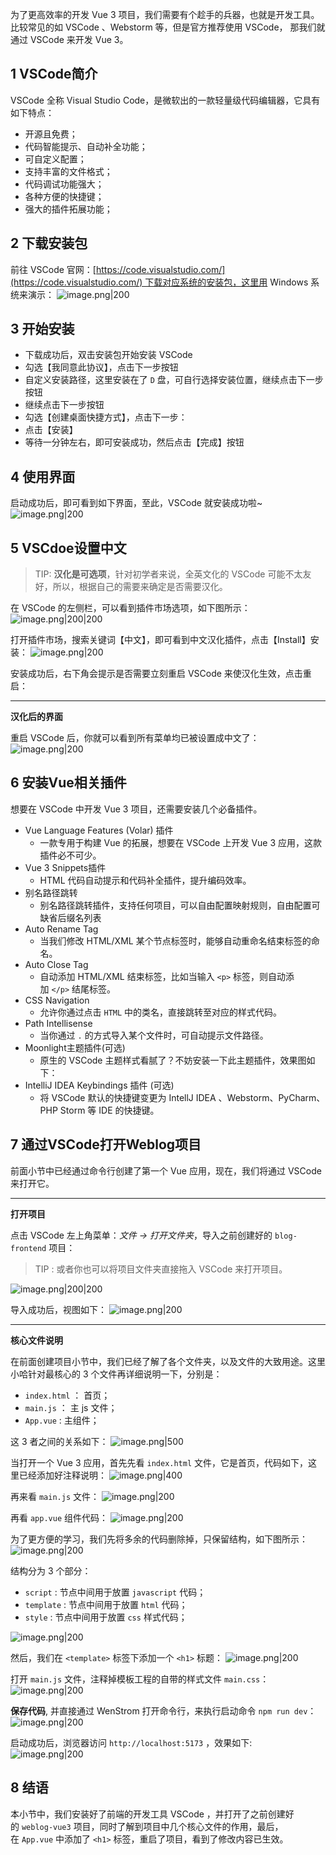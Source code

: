 
为了更高效率的开发 Vue 3 项目，我们需要有个趁手的兵器，也就是开发工具。比较常见的如 VSCode 、Webstorm 等，但是官方推荐使用 VSCode， 那我们就通过 VSCode 来开发 Vue 3。
## 1 VSCode简介

VSCode 全称 Visual Studio Code，是微软出的一款轻量级代码编辑器，它具有如下特点：
- 开源且免费；
- 代码智能提示、自动补全功能；
- 可自定义配置；
- 支持丰富的文件格式；
- 代码调试功能强大；
- 各种方便的快捷键；
- 强大的插件拓展功能；
## 2 下载安装包

前往 VSCode 官网：[https://code.visualstudio.com/](https://code.visualstudio.com/) 下载对应系统的安装包，这里用 Windows 系统来演示：
![image.png|200](https://my-obsidian-image.oss-cn-guangzhou.aliyuncs.com/2024/04/3641e85480e2a29cc4e5b2c0da3d47df.png)

## 3 开始安装

- 下载成功后，双击安装包开始安装 VSCode
- 勾选【我同意此协议】，点击下一步按钮
- 自定义安装路径，这里安装在了 `D` 盘，可自行选择安装位置，继续点击下一步按钮
- 继续点击下一步按钮
- 勾选【创建桌面快捷方式】，点击下一步：
- 点击【安装】
- 等待一分钟左右，即可安装成功，然后点击【完成】按钮
## 4 使用界面

启动成功后，即可看到如下界面，至此，VSCode 就安装成功啦~
![image.png|200](https://my-obsidian-image.oss-cn-guangzhou.aliyuncs.com/2024/04/ce775a086f2e01139e2cf3af04b952da.png)

## 5 VSCdoe设置中文

> TIP: **汉化是可选项**，针对初学者来说，全英文化的 VSCode 可能不太友好，所以，根据自己的需要来确定是否需要汉化。

在 VSCode 的左侧栏，可以看到插件市场选项，如下图所示：
![image.png|200|200](https://my-obsidian-image.oss-cn-guangzhou.aliyuncs.com/2024/04/86f0dbc03808156e42fafa90da9f81da.png)

打开插件市场，搜索关键词【中文】，即可看到中文汉化插件，点击【Install】安装：
![image.png|200](https://my-obsidian-image.oss-cn-guangzhou.aliyuncs.com/2024/04/20d1581ef07ea0e62ff52c50ec20c16c.png)

安装成功后，右下角会提示是否需要立刻重启 VSCode 来使汉化生效，点击重启：

---

**汉化后的界面**

重启 VSCode 后，你就可以看到所有菜单均已被设置成中文了：
![image.png|200](https://my-obsidian-image.oss-cn-guangzhou.aliyuncs.com/2024/04/9fd2895af0eca74737d6e6d9d54733f2.png)
## 6 安装Vue相关插件

想要在 VSCode 中开发 Vue 3 项目，还需要安装几个必备插件。

- Vue Language Features (Volar) 插件
	- 一款专用于构建 Vue 的拓展，想要在 VSCode 上开发 Vue 3 应用，这款插件必不可少。
- Vue 3 Snippets插件
	- HTML 代码自动提示和代码补全插件，提升编码效率。
- 别名路径跳转
	- 别名路径跳转插件，支持任何项目，可以自由配置映射规则，自由配置可缺省后缀名列表
- Auto Rename Tag
	- 当我们修改 HTML/XML 某个节点标签时，能够自动重命名结束标签的命名。
- Auto Close Tag
	- 自动添加 HTML/XML 结束标签，比如当输入 `<p>` 标签，则自动添加 `</p>` 结尾标签。
- CSS Navigation
	- 允许你通过点击 `HTML` 中的类名，直接跳转至对应的样式代码。
- Path Intellisense
	- 当你通过 `.` 的方式导入某个文件时，可自动提示文件路径。
- Moonlight主题插件(可选)
	- 原生的 VSCode 主题样式看腻了？不妨安装一下此主题插件，效果图如下：
- IntelliJ IDEA Keybindings 插件 (可选)
	- 将 VSCode 默认的快捷键变更为 IntellJ IDEA 、Webstorm、PyCharm、PHP Storm 等 IDE 的快捷键。


## 7 通过VSCode打开Weblog项目

前面小节中已经通过命令行创建了第一个 Vue 应用，现在，我们将通过 VSCode 来打开它。

---

**打开项目**

点击 VSCode 左上角菜单：_文件 -> 打开文件夹_，导入之前创建好的 `blog-frontend` 项目：

> TIP : 或者你也可以将项目文件夹直接拖入 VSCode 来打开项目。

![image.png|200|200](https://my-obsidian-image.oss-cn-guangzhou.aliyuncs.com/2024/04/11aaca9f8abb02bb42d70d0c9316ba57.png)

导入成功后，视图如下：
![image.png|200](https://my-obsidian-image.oss-cn-guangzhou.aliyuncs.com/2024/04/2957ab43ee42f3f03937fd8709a6643f.png)

---

**核心文件说明**

在前面创建项目小节中，我们已经了解了各个文件夹，以及文件的大致用途。这里小哈针对最核心的 3 个文件再详细说明一下，分别是：

- `index.html` ： 首页；
- `main.js` ： 主 js 文件；
- `App.vue` : 主组件；

这 3 者之间的关系如下：
![image.png|500](https://my-obsidian-image.oss-cn-guangzhou.aliyuncs.com/2024/04/cea3491c5012e4c5569f0087e5a53652.png)

当打开一个 Vue 3 应用，首先先看 `index.html` 文件，它是首页，代码如下，这里已经添加好注释说明：
![image.png|400](https://my-obsidian-image.oss-cn-guangzhou.aliyuncs.com/2024/04/cea6039563abecffa95fc93790caab6a.png)

再来看 `main.js` 文件：
![image.png|200](https://my-obsidian-image.oss-cn-guangzhou.aliyuncs.com/2024/04/80cb5c14d139107dd637fb705f9c3463.png)

再看 `app.vue` 组件代码：
![image.png|200](https://my-obsidian-image.oss-cn-guangzhou.aliyuncs.com/2024/04/c912156da0bca76cf3cfbc09976e614a.png)

为了更方便的学习，我们先将多余的代码删除掉，只保留结构，如下图所示：
![image.png|200](https://my-obsidian-image.oss-cn-guangzhou.aliyuncs.com/2024/04/5ef7b8f8bc1da813a303f57569e51089.png)

结构分为 3 个部分：
- `script` : 节点中间用于放置 `javascript` 代码；
- `template` : 节点中间用于放置 `html` 代码；
- `style` : 节点中间用于放置 `css` 样式代码；

![image.png|200](https://my-obsidian-image.oss-cn-guangzhou.aliyuncs.com/2024/04/6373848be62f2db471f6ecb55f62a241.png)


然后，我们在 `<template>` 标签下添加一个 `<h1>` 标题：
![image.png|200](https://my-obsidian-image.oss-cn-guangzhou.aliyuncs.com/2024/04/0a0a4acd542422a9664ed251f169a3e7.png)

打开 `main.js` 文件，注释掉模板工程的自带的样式文件 `main.css`：
![image.png|200](https://my-obsidian-image.oss-cn-guangzhou.aliyuncs.com/2024/04/3c768525061b8b7a3e72e12a4e322d2d.png)

**保存代码**, 并直接通过 WenStrom 打开命令行，来执行启动命令 `npm run dev`：
![image.png|200](https://my-obsidian-image.oss-cn-guangzhou.aliyuncs.com/2024/04/c161a8cc2642a3b41867949b2709b953.png)

启动成功后，浏览器访问 `http://localhost:5173` ，效果如下:
![image.png|200](https://my-obsidian-image.oss-cn-guangzhou.aliyuncs.com/2024/04/1ffc7d9fc41b47ef072a3d845305f856.png)
## 8 结语

本小节中，我们安装好了前端的开发工具 VSCode ，并打开了之前创建好的 `weblog-vue3` 项目，同时了解到项目中几个核心文件的作用，最后，在 `App.vue` 中添加了 `<h1>` 标签，重启了项目，看到了修改内容已生效。